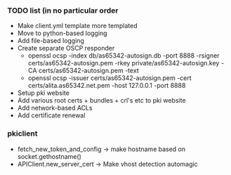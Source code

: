 ### TODO list (in no particular order
- Make client.yml template more templated
- Move to python-based logging
- Add file-based logging
- Create separate OSCP responder
  * openssl ocsp -index db/as65342-autosign.db -port 8888 -rsigner certs/as65342-autosign.pem -rkey private/as65342-autosign.key -CA certs/as65342-autosign.pem -text
  * openssl ocsp -issuer certs/as65342-autosign.pem -cert certs/alita.as65342.net.pem -host 127.0.0.1 -port 8888
- Setup pki website
- Add various root certs + bundles + crl's etc to pki website
- Add network-based ACLs
- Add certificate renewal

### pkiclient
- fetch_new_token_and_config -> make hostname based on socket.gethostname()
- APIClient.new_server_cert -> Make vhost detection automagic
